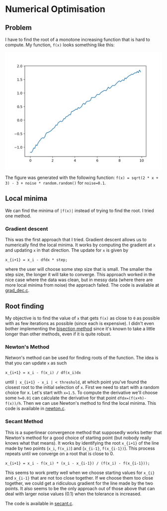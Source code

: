 # Numerical Optimisation

## Problem

I have to find the root of a monotone increasing function that is hard to compute. My function, `f(x)` looks something like this:

![func.png](func.png)

The figure was generated with the following function: `f(x) = sqrt(2 * x + 3) - 3 + noise * random.random()` for `noise=0.1`.

## Local minima

We can find the minima of `|f(x)|` instead of trying to find the root. I tried one method.

### Gradient descent

This was the first approach that I tried. Gradient descent allows us to numerically find the local minima. It works by computing the gradient at `x` and updating `x` in that direction. The update for `x` is given by

```
x_{i+1} = x_i - dfdx * step;
```

where the user will choose some step size that is small. The smaller the step size, the longer it will take to converge. This approach worked in the nice case where the data was clean, but in messy data (where there are more local minima from noise) the approach failed. The code is available at [grad_dec.c](grad_dec.c).

## Root finding

My objective is to find the value of `x` that gets `f(x)` as close to `0` as possible with as few iterations as possible (since each is expensive). I didn't even bother implementing the [bisection method](https://en.wikipedia.org/wiki/Bisection_method) since it's known to take a little longer than other methods, even if it is quite robust.

### Newton's Method

Netwon's method can be used for finding roots of the function. The idea is that you can update `x` as such

```
x_{i+1} = x_i - f(x_i) / df(x_i)dx
```

until `| x_{i+1} - x_i | < threshold`, at which point you've found the closest root to the initial selection of `x`. First we need to start with a random choice for x. Let's start with `x=1.5`. To compute the derivative we'll choose some `h=0.01` can calculate the derivative for that point `dfdx=(f(x+h)-f(x))/h`. Then we can use Newton's method to find the local minima. This code is available in [newton.c](newton.c).

### Secant Method

This is a superlinear convergence method that supposedly works better that Newton's method for a good choice of starting point (but nobody really knows what that means). It works by identifying the root `x_{i+1}` of the line made by two points (`x_i`, `f(x_i)`) and (`x_{i-1}`, `f(x_{i-1})`). This process repeats until we converge on a root that is close to 0. 

```
x_{i+1} = x_i - f(x_i) * (x_i - x_{i-1}) / (f(x_i) - f(x_{i-1}));
```

This seems to work pretty well when we choose starting values for `x_{i}` and `x_{i-1}` that are not too close together. If we choose them too close together, we could get a ridiculous gradient for the line made by the two points. It also seems to be the only approach out of those above that can deal with larger noise values (0.1) when the tolerance is increased.

The code is available in [secant.c](secant.c). 